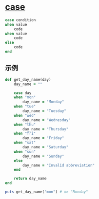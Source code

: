 # [case](https://ihower.tw/rails/ruby.html#%E6%8E%A7%E5%88%B6%E7%B5%90%E6%A7%8Bcase)

```ruby
case condition
when value
    code
when value
    code
else
    code
end
```

## 示例

```ruby
def get_day_name(day)
    day_name = ""

    case day
    when "mon"
        day_name = "Monday"
    when "tue"
        day_name = "Tuesday"
    when "wed"
        day_name = "Wednesday"
    when "thu"
        day_name = "Thursday"
    when "fri"
        day_name = "Friday"
    when "sat"
        day_name = "Saturday"
    when "sun"
        day_name = "Sunday"
    else
        day_name = "Invalid abbreviation"
    end

    return day_name
end

puts get_day_name("mon") # => "Monday"
```
